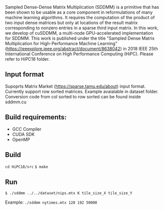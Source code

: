 Sampled Dense-Dense Matrix Multiplication (SDDMM) is a primitive that has been shown to be usable as a core component in reformulations of many machine learning algorithms. It requires the computation of the product of two input dense matrices but only at locations of the result matrix corresponding to nonzero entries in a sparse third input matrix. In this work, we develop of cuSDDMM, a multi-node GPU-accelerated implementation for SDDMM. This work is published under the title "Sampled Dense Matrix Multiplication for High-Performance Machine Learning" (https://ieeexplore.ieee.org/abstract/document/8638042) in 2018 IEEE 25th International Conference on High Performance Computing (HiPC). Please refer to HiPC18 folder.


## Input format

Supoprts Matrix Market (https://sparse.tamu.edu/about) input format. Currently support row sorted matrices. Example avaialable in dataset folder. Conversion code from col sorted to row sorted can be found inside sddmm.cu

## Build requirements:
- GCC Compiler 
- CUDA SDK
- OpenMP


## Build 

`cd HiPC18/src`
`$ make`  

## Run

`$ ./sddmm ../../dataset/nips.mtx K tile_size_X tile_size_Y`

Example:
`./sddmm nytimes.mtx 128 192 50000`

       


